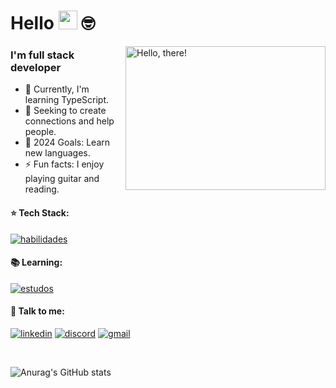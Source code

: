 # Hello <img src="https://media.giphy.com/media/hvRJCLFzcasrR4ia7z/giphy.gif" width="30"> 🤓

<a href="#">
<img src="https://media1.tenor.com/images/a7bd6b94430c1e66148d580209e377c5/tenor.gif?itemid=5043108" title="hello" width="320" height="230" align="right" alt="Hello, there!">
</a>

### I'm full stack developer

- 🌱 Currently, I'm learning TypeScript.
- 👯 Seeking to create connections and help people.
- 🥅 2024 Goals: Learn new languages.
- ⚡ Fun facts: I enjoy playing guitar and reading.



#### ⭐ Tech Stack: 
[![habilidades](https://skillicons.dev/icons?i=js,html,css,git,github&perline=3)](https://skillicons.dev)

#### 📚 Learning:
[![estudos](https://skillicons.dev/icons?i=ts&perline=3)](https://skillicons.dev)


#### 🔗 Talk to me:
[![linkedin](https://img.shields.io/badge/LinkedIn-0077B5?style=for-the-badge&logo=linkedin&logoColor=white)](https://www.linkedin.com/in/joaopedrossdev/)
[![discord](https://img.shields.io/badge/Discord-5865F2?style=for-the-badge&logo=discord&logoColor=white)](https://www.discord.com/users/894651919115616327/)
[![gmail](https://img.shields.io/badge/Gmail-D14836?style=for-the-badge&logo=gmail&logoColor=white)](mailto:joaopedrosilvasalesss@gmail.com)

<br />

![Anurag's GitHub stats](https://github-readme-stats.vercel.app/api?username=joao-dev7&show_icons=true)
